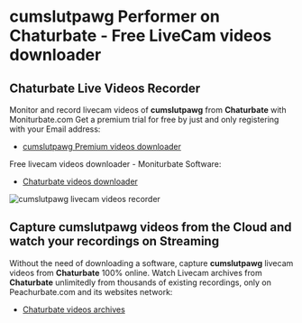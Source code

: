 # cumslutpawg Performer on Chaturbate - Free LiveCam videos downloader

## Chaturbate Live Videos Recorder

Monitor and record livecam videos of **cumslutpawg** from **Chaturbate** with Moniturbate.com
Get a premium trial for free by just and only registering with your Email address:
* [cumslutpawg Premium videos downloader](https://moniturbate.com/request-demo-licence-key.html)

Free livecam videos downloader - Moniturbate Software:
* [Chaturbate videos downloader](https://moniturbate.com/moniturbate-download-software.html)

![cumslutpawg livecam videos recorder](https://peachurnet.com/templates/moniturbate-software.png)


## Capture cumslutpawg videos from the Cloud and watch your recordings on Streaming

Without the need of downloading a software, capture **cumslutpawg** livecam videos from **Chaturbate** 100% online.
Watch Livecam archives from **Chaturbate** unlimitedly from thousands of existing recordings, only on Peachurbate.com and its websites network:
* [Chaturbate videos archives](https://peachurnet.com/)